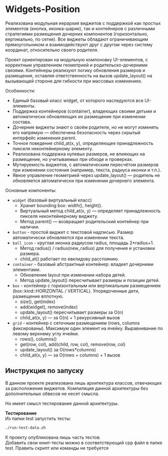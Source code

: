 # Widgets-Position

Реализована модульная иерархия виджетов с поддержкой как простых элементов (кнопка, иконка-шарик), так и контейнеров с различными стратегиями размещения дочерних компонентов (горизонтально, вертикально, по сетке). Все виджеты обладают ограничивающим прямоугольником и взаимодействуют друг с другом через систему координат, относительно своего родителя.

Проект ориентирован на модульную компоновку UI-элементов, с корректным управлением геометрией и родительско-дочерними связями. Контейнеры реализуют логику обновления размеров и размещения, оставляя ответственность на вызов update_layout() на вызывающей стороне для гибкости при массовых изменениях.

Особенности:
* Единый базовый класс widget, от которого наследуются все UI-элементы.
* Поддержка контейнеров (container), владеющих своими детьми и автоматически обновляющих их размещение при изменении состава.
* Дочерние виджеты знают о своём родителе, но не могут изменять его напрямую — обеспечена безопасность через скрытый интерфейс изменения parent.
* Точное поведение child_at(x, y), определяющее принадлежность пикселя неконтейнерному элементу.
* Реализована поддержка нулевых размеров, не влияющих на размещение, но учитываемых при обходе и проверках.
* Мутируемость виджетов, с автоматическим пересчётом размеров при изменении состояния (например, текста, радиуса иконки и т.п.).
* Явное управление геометрией через update_layout() — родитель не обновляется автоматически при изменении дочернего элемента.

Основные компоненты:
* `widget` (базовый виртуальный класс)
    * Хранит bounding box: width(), height().
    * Виртуальный метод child_at(x, y) — определяет принадлежность пикселя неконтейнерному виджету.
    * Метод parent() — возвращает родительский контейнер при наличии.
* `button` - простой виджет с текстовой надписью. Размер автоматически обновляется при изменении текста.
* `ball_icon` - круглая иконка радиусом radius, площадь 2*radius+1.
    * Метод radius() / radius(new_radius) для получения и установки размера.
    * child_at() работает по евклидову расстоянию.
* `container` - базовый абстрактный контейнер: владеет дочерними элементами.
    * Обновление layout при изменении набора детей.
    * Метод update_layout() пересчитывает размеры и позиции детей.
* `box` - контейнер с горизонтальным или вертикальным размещением (box::kind::HORIZONTAL / VERTICAL). Упорядоченные дети, размещение вплотную.
    * size(), get(index)
    * add(widget), remove(index)
    * update_layout() пересчитывает размеры за O(n)
    * child_at(x, y) — за O(n) + 1 рекурсивный вызов
* `grid` - контейнер с сеточным размещением (rows, columns фиксированы). Максимум один элемент на ячейку. Выравнивание по левому верхнему углу ячейки.
    * rows(), columns()
    * get(row, col), add(child, row, col), remove(row, col)
    * update_layout() за O(rows*columns)
    * child_at(x, y) — за O(rows + columns) + 1 вызов

## Инструкция по запуску

В данном проекте реализована лишь архитектура классов, отвечающих за расположения виджетов. Компиляция данной архитектуры без дополнительных обвесов не несет смысла.

Но имеет смысл тестирование данной архитектуры.

**Тестирование**\
Из папки test запустить тесты:
```bash
./run-test-data.sh
```

К проекту опубликована лишь часть тестов.\
Добавить свои юнит-тесты можно в соответствующий cpp файл в папке test. Править скрипт или команды не требуется